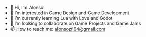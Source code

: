 - 👋 Hi, I’m Alonso!
- 👀 I’m interested in Game Design and Game Development
- 🌱 I’m currently learning Lua with Love and Godot
- 💞️ I’m looking to collaborate on Game Projects and Game Jams
- 📫 How to reach me: alonsozf.94@gmail.com

<!---
alonsozf94/alonsozf94 is a ✨ special ✨ repository because its `README.md` (this file) appears on your GitHub profile.
You can click the Preview link to take a look at your changes.
--->
